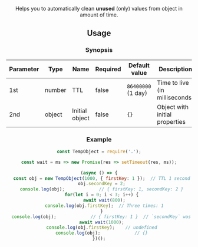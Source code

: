 <header>

Helps you to automatically clean **unused** (only) values from object in amount of time.

<installation>

## Usage
### Synopsis
| Parameter | Type   | Name           | Required | Default value      | Description                    |
|-----------|--------|----------------|----------|--------------------|--------------------------------|
| 1st       | number | TTL            | false    | `86400000` (1 day) | Time to live (in milliseconds) |
| 2nd       | object | Initial object | false    | `{}`               | Object with initial properties |

### Example
``` js
const TempObject = require('.');

const wait = ms => new Promise(res => setTimeout(res, ms));

(async () => {
  const obj = new TempObject(1000, { firstKey: 1 });  // TTL 1 second
  obj.secondKey = 2;
  console.log(obj);             // { firstKey: 1, secondKey: 2 }
  for(let i = 0; i < 3; i++) {
    await wait(800);
    console.log(obj.firstKey);  // Three times: 1
  }
  console.log(obj);             // { firstKey: 1 }  // `secondKey` was expired
  await wait(1000);
  console.log(obj.firstKey);    // undefined
  console.log(obj);             // {}
})();
```

<noTesting>

<suggestions>
